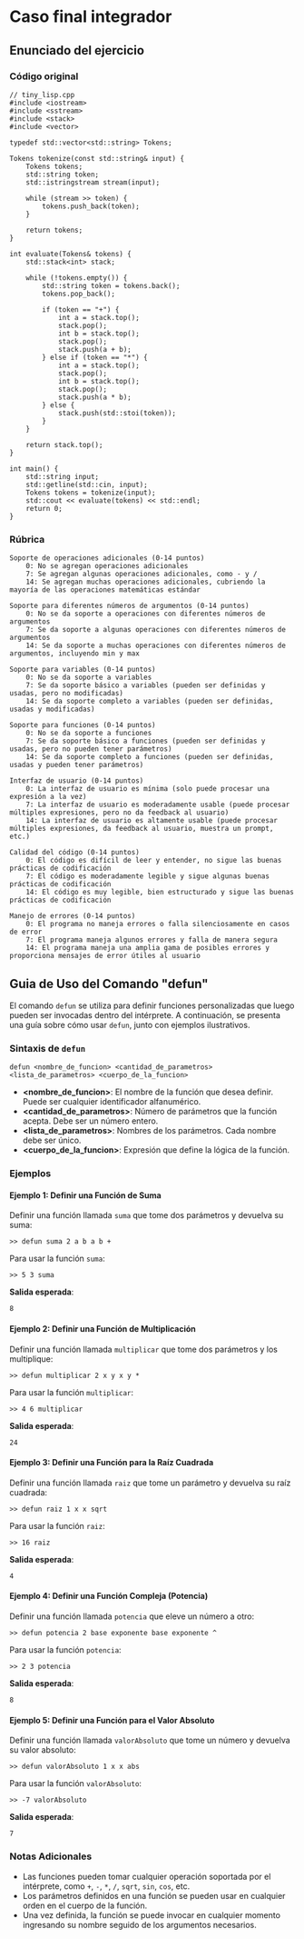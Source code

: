 # Caso final integrador

## Enunciado del ejercicio

### Código original

```
// tiny_lisp.cpp
#include <iostream>
#include <sstream>
#include <stack>
#include <vector>

typedef std::vector<std::string> Tokens;

Tokens tokenize(const std::string& input) {
    Tokens tokens;
    std::string token;
    std::istringstream stream(input);

    while (stream >> token) {
        tokens.push_back(token);
    }

    return tokens;
}

int evaluate(Tokens& tokens) {
    std::stack<int> stack;

    while (!tokens.empty()) {
        std::string token = tokens.back();
        tokens.pop_back();

        if (token == "+") {
            int a = stack.top();
            stack.pop();
            int b = stack.top();
            stack.pop();
            stack.push(a + b);
        } else if (token == "*") {
            int a = stack.top();
            stack.pop();
            int b = stack.top();
            stack.pop();
            stack.push(a * b);
        } else {
            stack.push(std::stoi(token));
        }
    }

    return stack.top();
}

int main() {
    std::string input;
    std::getline(std::cin, input);
    Tokens tokens = tokenize(input);
    std::cout << evaluate(tokens) << std::endl;
    return 0;
}
```

### Rúbrica

    Soporte de operaciones adicionales (0-14 puntos)
        0: No se agregan operaciones adicionales
        7: Se agregan algunas operaciones adicionales, como - y /
        14: Se agregan muchas operaciones adicionales, cubriendo la mayoría de las operaciones matemáticas estándar

    Soporte para diferentes números de argumentos (0-14 puntos)
        0: No se da soporte a operaciones con diferentes números de argumentos
        7: Se da soporte a algunas operaciones con diferentes números de argumentos
        14: Se da soporte a muchas operaciones con diferentes números de argumentos, incluyendo min y max

    Soporte para variables (0-14 puntos)
        0: No se da soporte a variables
        7: Se da soporte básico a variables (pueden ser definidas y usadas, pero no modificadas)
        14: Se da soporte completo a variables (pueden ser definidas, usadas y modificadas)

    Soporte para funciones (0-14 puntos)
        0: No se da soporte a funciones
        7: Se da soporte básico a funciones (pueden ser definidas y usadas, pero no pueden tener parámetros)
        14: Se da soporte completo a funciones (pueden ser definidas, usadas y pueden tener parámetros)

    Interfaz de usuario (0-14 puntos)
        0: La interfaz de usuario es mínima (solo puede procesar una expresión a la vez)
        7: La interfaz de usuario es moderadamente usable (puede procesar múltiples expresiones, pero no da feedback al usuario)
        14: La interfaz de usuario es altamente usable (puede procesar múltiples expresiones, da feedback al usuario, muestra un prompt, etc.)

    Calidad del código (0-14 puntos)
        0: El código es difícil de leer y entender, no sigue las buenas prácticas de codificación
        7: El código es moderadamente legible y sigue algunas buenas prácticas de codificación
        14: El código es muy legible, bien estructurado y sigue las buenas prácticas de codificación

    Manejo de errores (0-14 puntos)
        0: El programa no maneja errores o falla silenciosamente en casos de error
        7: El programa maneja algunos errores y falla de manera segura
        14: El programa maneja una amplia gama de posibles errores y proporciona mensajes de error útiles al usuario

## Guia de Uso del Comando "defun"

El comando `defun` se utiliza para definir funciones personalizadas que luego pueden ser invocadas dentro del intérprete. A continuación, se presenta una guía sobre cómo usar `defun`, junto con ejemplos ilustrativos.

### Sintaxis de `defun`

```
defun <nombre_de_funcion> <cantidad_de_parametros> <lista_de_parametros> <cuerpo_de_la_funcion>
```

- **<nombre_de_funcion>**: El nombre de la función que desea definir. Puede ser cualquier identificador alfanumérico.
- **<cantidad_de_parametros>**: Número de parámetros que la función acepta. Debe ser un número entero.
- **<lista_de_parametros>**: Nombres de los parámetros. Cada nombre debe ser único.
- **<cuerpo_de_la_funcion>**: Expresión que define la lógica de la función.

### Ejemplos

#### Ejemplo 1: Definir una Función de Suma

Definir una función llamada `suma` que tome dos parámetros y devuelva su suma:

```
>> defun suma 2 a b a b +
```

Para usar la función `suma`:

```
>> 5 3 suma
```

**Salida esperada**:
```
8
```

#### Ejemplo 2: Definir una Función de Multiplicación

Definir una función llamada `multiplicar` que tome dos parámetros y los multiplique:

```
>> defun multiplicar 2 x y x y *
```

Para usar la función `multiplicar`:

```
>> 4 6 multiplicar
```

**Salida esperada**:
```
24
```

#### Ejemplo 3: Definir una Función para la Raíz Cuadrada

Definir una función llamada `raiz` que tome un parámetro y devuelva su raíz cuadrada:

```
>> defun raiz 1 x x sqrt
```

Para usar la función `raiz`:

```
>> 16 raiz
```

**Salida esperada**:
```
4
```

#### Ejemplo 4: Definir una Función Compleja (Potencia)

Definir una función llamada `potencia` que eleve un número a otro:

```
>> defun potencia 2 base exponente base exponente ^
```

Para usar la función `potencia`:

```
>> 2 3 potencia
```

**Salida esperada**:
```
8
```

#### Ejemplo 5: Definir una Función para el Valor Absoluto

Definir una función llamada `valorAbsoluto` que tome un número y devuelva su valor absoluto:

```
>> defun valorAbsoluto 1 x x abs
```

Para usar la función `valorAbsoluto`:

```
>> -7 valorAbsoluto
```

**Salida esperada**:
```
7
```

### Notas Adicionales
- Las funciones pueden tomar cualquier operación soportada por el intérprete, como `+`, `-`, `*`, `/`, `sqrt`, `sin`, `cos`, etc.
- Los parámetros definidos en una función se pueden usar en cualquier orden en el cuerpo de la función.
- Una vez definida, la función se puede invocar en cualquier momento ingresando su nombre seguido de los argumentos necesarios.

